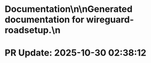# Documentation\n\nGenerated documentation for wireguard-roadsetup.\n

# PR Update: 2025-10-30 02:38:12
